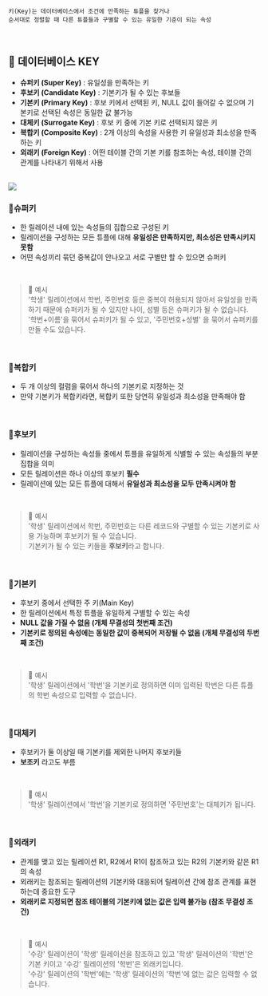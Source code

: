     키(Key)는 데이터베이스에서 조건에 만족하는 튜플을 찾거나
    순서대로 정렬할 때 다른 튜플들과 구별할 수 있는 유일한 기준이 되는 속성

<br>

## 💌 데이터베이스 KEY

- **슈퍼키 (Super Key)** : 유일성을 만족하는 키
- **후보키 (Candidate Key)** : 기본키가 될 수 있는 후보들
- **기본키 (Primary Key)** : 후보 키에서 선택된 키, NULL 값이 들어갈 수 없으며 기본키로 선택된 속성은 동일한 값 불가능
- **대체키 (Surrogate Key)** : 후보 키 중에 기본 키로 선택되지 않은 키
- **복합키 (Composite Key)** : 2개 이상의 속성을 사용한 키 유일성과 최소성을 만족하는 키
- **외래키 (Foreign Key)** : 어떤 테이블 간의 기본 키를 참조하는 속성, 테이블 간의 관계를 나타내기 위해서 사용

<br>

<img src = "https://github.com/Fun-Fun-Study/CS-Study/assets/96433955/9414a331-7906-431e-978d-b867521a5086" art = "키 정리"/>

<br>

### 🔑슈퍼키

- 한 릴레이션 내에 있는 속성들의 집합으로 구성된 키
- 릴레이션을 구성하는 모든 튜플에 대해 **유일성은 만족하지만, 최소성은 만족시키지 못함**
- 어떤 속성끼리 묶던 중복값이 안나오고 서로 구별만 할 수 있으면 슈퍼키

<br>

> 🎁 예시 <br>
> '학생' 릴레이션에서 학번, 주민번호 등은 중복이 허용되지 않아서 유일성을 만족하기 때문에 슈퍼키가 될 수 있지만 나이, 성별 등은 슈퍼키가 될 수 없습니다. <br>
> '학번+이름'을 묶어서 슈퍼키가 될 수 있고, '주민번호+성별' 을 묶어서 슈퍼키를 만들 수도 있습니다.

<br>

### 🔑복합키

- 두 개 이상의 컬럼을 묶어서 하나의 기본키로 지정하는 것
- 만약 기본키가 복합키라면, 복합키 또한 당연히 유일성과 최소성을 만족해야 함

<br>

### 🔑후보키

- 릴레이션을 구성하는 속성들 중에서 튜플을 유일하게 식별할 수 있는 속성들의 부분집합을 의미
- 모든 릴레이션은 하나 이상의 후보키 **필수**
- 릴레이션에 있는 모든 튜플에 대해서 **유일성과 최소성을 모두 만족시켜야 함**

<br>

> 🎁 예시 <br>
> '학생' 릴레이션에서 학번, 주민번호는 다른 레코드와 구별할 수 있는 기본키로 사용 가능하며 후보키가 될 수 있습니다. <br>
> 기본키가 될 수 있는 키들을 **후보키**라고 합니다.

<br>

### 🔑기본키

- 후보키 중에서 선택한 주 키(Main Key)
- 한 릴레이션에서 특정 튜플을 유일하게 구별할 수 있는 속성
- **NULL 값을 가질 수 없음 (개체 무결성의 첫번째 조건)**
- **기본키로 정의된 속성에는 동일한 값이 중복되어 저장될 수 없음 (개체 무결성의 두번째 조건)**

<br>

> 🎁 예시 <br>
> '학생' 릴레이션에서 '학번'을 기본키로 정의하면 이미 입력된 학번은 다른 튜플의 학번 속성으로 입력할 수 없습니다.

<br>

### 🔑대체키

- 후보키가 둘 이상일 때 기본키를 제외한 나머지 후보키들
- **보조키** 라고도 부름

<br>

> 🎁 예시 <br>
> '학생' 릴레이션에서 '학번'을 기본키로 정의하면 '주민번호'는 대체키가 됩니다.

<br>

### 🔑외래키

- 관계를 맺고 있는 릴레이션 R1, R2에서 R1이 참조하고 있는 R2의 기본키와 같은 R1의 속성
- 외래키는 참조되는 릴레이션의 기본키와 대응되어 릴레이션 간에 참조 관계를 표현하는데 중요한 도구
- **외래키로 지정되면 참조 테이블의 기본키에 없는 값은 입력 불가능 (참조 무결성 조건)**

<br>

> 🎁 예시 <br>
> '수강' 릴레이션이 '학생' 릴레이션을 참조하고 있고 '학생' 릴레이션의 '학번'은 기본 키이고 '수강' 릴레이션의 '학번'은 외래키입니다. <br>
> '수강' 릴레이션의 '학번'에는 '학생' 릴레이션의 '학번'에 없는 값은 입력할 수 없습니다.
